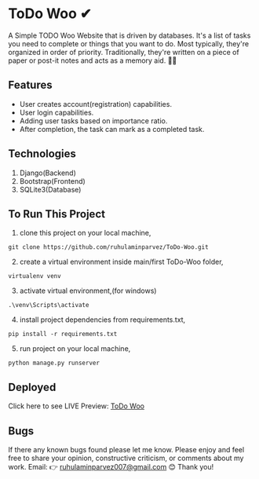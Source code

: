 # ToDo Woo ✔

A Simple TODO Woo Website that is driven by databases. It's a list of tasks you need to complete or things that you want to do. Most typically, they're organized in order of priority. Traditionally, they're written on a piece of paper or post-it notes and acts as a memory aid. 📜📌

## Features
- User creates account(registration) capabilities.
- User login capabilities.
- Adding user tasks based on importance ratio.
- After completion, the task can mark as a completed task.

## Technologies
1. Django(Backend)
2. Bootstrap(Frontend)
3. SQLite3(Database)

## To Run This Project
1. clone this project on your local machine,
```
git clone https://github.com/ruhulaminparvez/ToDo-Woo.git
```
2. create a virtual environment inside main/first ToDo-Woo folder,
```
virtualenv venv
```
3. activate virtual environment,(for windows)
```
.\venv\Scripts\activate 
```
4. install project dependencies from requirements.txt,
```
pip install -r requirements.txt
```
5. run project on your local machine,
```
python manage.py runserver
```

## Deployed
Click here to see LIVE Preview: [ToDo Woo](https://todowoooo.herokuapp.com/)

## Bugs
If there any known bugs found please let me know. Please enjoy and feel free to share your opinion, constructive criticism, or comments about my work. Email: 👉 ruhulaminparvez007@gmail.com 😊 Thank you!

